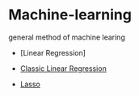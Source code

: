 # Machine-learning
general method of machine learing
* [Linear Regression]
* [Classic Linear Regression](https://github.com/bochendong/Machine-learning/edit/master/Linear_regression/Classic_Linear_regression)

* [Lasso](https://github.com/bochendong/Machine-learning/edit/master/Linear_regression/Lasso)
